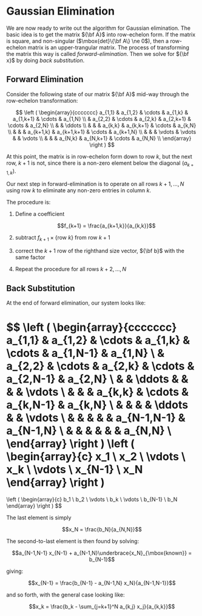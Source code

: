 Gaussian Elimination
====================

We are now ready to write out the algorithm for Gaussian elimination.
The basic idea is to get the matrix ${\bf A}$ into row-echelon form.
If the matrix is square, and non-singular ($\mbox{det}\{\bf A\} \ne 0$), then a
row-echelon matrix is an upper-trangular matrix.  The process of
transforming the matrix this way is called _forward-elimination_.
Then we solve for ${\bf x}$ by doing _back substitution_.

Forward Elimination
-------------------

Consider the following state of our matrix ${\bf A}$ mid-way through the
row-echelon transformation:

$$
\left (
\begin{array}{ccccccc}
  a_{1,1} & a_{1,2} & \cdots & a_{1,k} & a_{1,k+1} & \cdots & a_{1,N} \\
          & a_{2,2} & \cdots & a_{2,k} & a_{2,k+1} & \cdots & a_{2,N} \\
          &         & \ddots  \\
          &         &        & a_{k,k} & a_{k,k+1} & \cdots & a_{k,N} \\
          &         &        & a_{k+1,k} & a_{k+1,k+1} & \cdots & a_{k+1,N} \\
          &         &        & \vdots    & \vdots      &        & \vdots \\
          &         &        & a_{N,k} & a_{N,k+1} & \cdots & a_{N,N} \\
\end{array}
\right )
$$

At this point, the matrix is in row-echelon form down to row $k$, but
the next row, $k+1$ is not, since there is a non-zero element below
the diagonal ($a_{k+1,k}$).

Our next step in forward-elimination
is to operate on all rows $k+1, \ldots, N$ using row $k$ to eliminate
any non-zero entries in column $k$.

The procedure is:

1. Define a coefficient

   $$f_{k+1} = \frac{a_{k+1,k}}{a_{k,k}}$$

2. subtract $f_{k+1} \times \{ \mbox{row}~k \}$
   from row $k+1$

3. correct the $k+1$ row of the righthand size vector, ${\bf b}$
   with the same factor

4. Repeat the procedure for all rows $k+2, \ldots, N$


Back Substitution
-----------------

At the end of forward elimination, our system looks like:

$$
\left (
\begin{array}{ccccccc}
  a_{1,1} & a_{1,2} & \cdots & a_{1,k} & \cdots   & a_{1,N-1} & a_{1,N} \\
          & a_{2,2} & \cdots & a_{2,k} & \cdots   & a_{2,N-1} & a_{2,N} \\
          &         & \ddots &         &          &           & \vdots  \\
          &         &        & a_{k,k} & \cdots   & a_{k,N-1} & a_{k,N} \\
          &         &        &         & \ddots   &           & \vdots \\
          &         &        &           &        & a_{N-1,N-1} & a_{N-1,N} \\
          &         &        &           &        &             & a_{N,N} \\
\end{array}
\right )
\left (
\begin{array}{c}
 x_1 \\ x_2 \\ \vdots \\ x_k \\ \vdots \\ x_{N-1} \\ x_N
\end{array}
\right )
=
\left (
\begin{array}{c}
 b_1 \\ b_2 \\ \vdots \\ b_k \\ \vdots \\ b_{N-1} \\ b_N
\end{array}
\right )
$$

The last element is simply

$$x_N = \frac{b_N}{a_{N,N}}$$

The second-to-last element is then found by solving:

$$a_{N-1,N-1} x_{N-1} + a_{N-1,N}\underbrace{x_N}_{\mbox{known}} = b_{N-1}$$

giving:

$$x_{N-1} = \frac{b_{N-1} - a_{N-1,N} x_N}{a_{N-1,N-1}}$$

and so forth, with the general case looking like:

$$x_k = \frac{b_k - \sum_{j=k+1}^N a_{k,j} x_j}{a_{k,k}}$$

